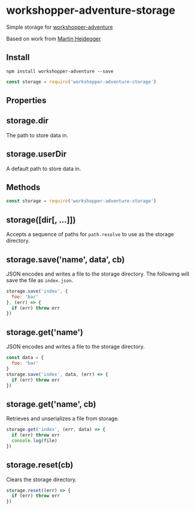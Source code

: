 # workshopper-adventure-storage

Simple storage for [workshopper-adventure](https://github.com/workshopper/workshopper-adventure)

Based on work from [Martin Heidegger](https://github.com/martinheidegger)

## Install

```
npm install workshopper-adventure --save
```

```js
const storage = require('workshopper-adventure-storage')
```

## Properties

## storage.dir
The path to store data in.

## storage.userDir
A default path to store data in.

## Methods
```js
const storage = require('workshopper-adventure-storage')
```

## storage([dir[, ...]])
Accepts a sequence of paths for `path.resolve` to use as the storage directory.

## storage.save('name', data', cb)
JSON encodes and writes a file to the storage directory. The following will
save the file as `index.json`.

```js
storage.save('index', {
  foo: 'bar'
}, (err) => {
  if (err) throw err
})
```

## storage.get('name')
JSON encodes and writes a file to the storage directory.

```js
const data = {
  foo: 'bar'
}
storage.save('index', data, (err) => {
  if (err) throw err
})
```

## storage.get('name', cb)
Retrieves and unserializes a file from storage.

```js
storage.get('index', (err, data) => {
  if (err) throw err
  console.log(file)
})
```

## storage.reset(cb)
Clears the storage directory.

```js
storage.reset((err) => {
  if (err) throw err
})
```
